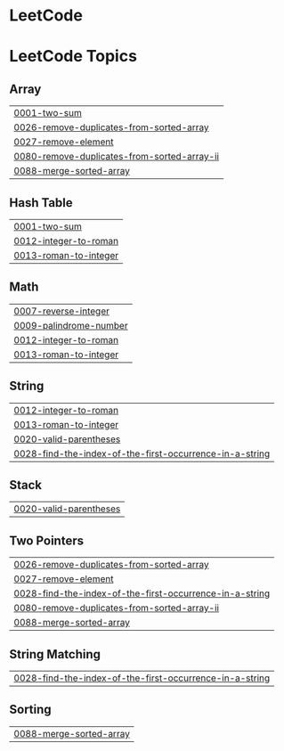 # LeetCode
<!---LeetCode Topics Start-->
# LeetCode Topics
## Array
|  |
| ------- |
| [0001-two-sum](https://github.com/Dhirajgiri18/LeetCode/tree/master/0001-two-sum) |
| [0026-remove-duplicates-from-sorted-array](https://github.com/Dhirajgiri18/LeetCode/tree/master/0026-remove-duplicates-from-sorted-array) |
| [0027-remove-element](https://github.com/Dhirajgiri18/LeetCode/tree/master/0027-remove-element) |
| [0080-remove-duplicates-from-sorted-array-ii](https://github.com/Dhirajgiri18/LeetCode/tree/master/0080-remove-duplicates-from-sorted-array-ii) |
| [0088-merge-sorted-array](https://github.com/Dhirajgiri18/LeetCode/tree/master/0088-merge-sorted-array) |
## Hash Table
|  |
| ------- |
| [0001-two-sum](https://github.com/Dhirajgiri18/LeetCode/tree/master/0001-two-sum) |
| [0012-integer-to-roman](https://github.com/Dhirajgiri18/LeetCode/tree/master/0012-integer-to-roman) |
| [0013-roman-to-integer](https://github.com/Dhirajgiri18/LeetCode/tree/master/0013-roman-to-integer) |
## Math
|  |
| ------- |
| [0007-reverse-integer](https://github.com/Dhirajgiri18/LeetCode/tree/master/0007-reverse-integer) |
| [0009-palindrome-number](https://github.com/Dhirajgiri18/LeetCode/tree/master/0009-palindrome-number) |
| [0012-integer-to-roman](https://github.com/Dhirajgiri18/LeetCode/tree/master/0012-integer-to-roman) |
| [0013-roman-to-integer](https://github.com/Dhirajgiri18/LeetCode/tree/master/0013-roman-to-integer) |
## String
|  |
| ------- |
| [0012-integer-to-roman](https://github.com/Dhirajgiri18/LeetCode/tree/master/0012-integer-to-roman) |
| [0013-roman-to-integer](https://github.com/Dhirajgiri18/LeetCode/tree/master/0013-roman-to-integer) |
| [0020-valid-parentheses](https://github.com/Dhirajgiri18/LeetCode/tree/master/0020-valid-parentheses) |
| [0028-find-the-index-of-the-first-occurrence-in-a-string](https://github.com/Dhirajgiri18/LeetCode/tree/master/0028-find-the-index-of-the-first-occurrence-in-a-string) |
## Stack
|  |
| ------- |
| [0020-valid-parentheses](https://github.com/Dhirajgiri18/LeetCode/tree/master/0020-valid-parentheses) |
## Two Pointers
|  |
| ------- |
| [0026-remove-duplicates-from-sorted-array](https://github.com/Dhirajgiri18/LeetCode/tree/master/0026-remove-duplicates-from-sorted-array) |
| [0027-remove-element](https://github.com/Dhirajgiri18/LeetCode/tree/master/0027-remove-element) |
| [0028-find-the-index-of-the-first-occurrence-in-a-string](https://github.com/Dhirajgiri18/LeetCode/tree/master/0028-find-the-index-of-the-first-occurrence-in-a-string) |
| [0080-remove-duplicates-from-sorted-array-ii](https://github.com/Dhirajgiri18/LeetCode/tree/master/0080-remove-duplicates-from-sorted-array-ii) |
| [0088-merge-sorted-array](https://github.com/Dhirajgiri18/LeetCode/tree/master/0088-merge-sorted-array) |
## String Matching
|  |
| ------- |
| [0028-find-the-index-of-the-first-occurrence-in-a-string](https://github.com/Dhirajgiri18/LeetCode/tree/master/0028-find-the-index-of-the-first-occurrence-in-a-string) |
## Sorting
|  |
| ------- |
| [0088-merge-sorted-array](https://github.com/Dhirajgiri18/LeetCode/tree/master/0088-merge-sorted-array) |
<!---LeetCode Topics End-->